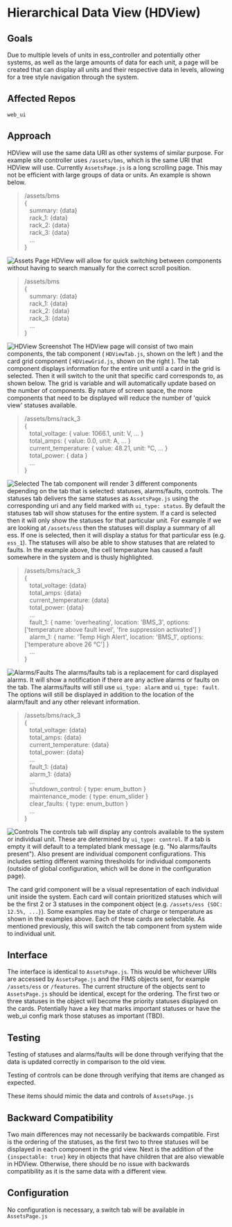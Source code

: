 

# Hierarchical Data View (HDView)

## Goals

Due to multiple levels of units in ess_controller and potentially other systems, as well as the large amounts of data for each unit, a page will be created that can display all units and their respective data in levels, allowing for a tree style navigation through the system.

## Affected Repos

`web_ui`

## Approach
HDView will use the same data URI as other systems of similar purpose. For example site controller uses `/assets/bms`, which is the same URI that HDView will use. Currently `AssetsPage.js` is a long scrolling page. This may not be efficient with large groups of data or units. An example is shown below.

> /assets/bms\
> {\
> &nbsp; &nbsp;summary: {data}\
> &nbsp; &nbsp;rack_1: {data}\
> &nbsp; &nbsp;rack_2: {data}\
> &nbsp; &nbsp;rack_3: {data}\
> &nbsp; &nbsp;...\
> }

![Assets Page](./HDViewScreenshots/AssetsPage.png)
HDView will allow for quick switching between components without having to search manually for the correct scroll position.

> /assets/bms\
> {\
> &nbsp; &nbsp;summary: {data}\
> &nbsp; &nbsp;rack_1: {data}\
> &nbsp; &nbsp;rack_2: {data}\
> &nbsp; &nbsp;rack_3: {data}\
> &nbsp; &nbsp;...\
> }

![HDView Screenshot](./HDViewScreenshots/BMS_Summary.png)
The HDView page will consist of two main components, the tab component ( `HDViewTab.js`, shown on the left ) and the card grid component ( `HDViewGrid.js`, shown on the right ). The tab component displays information for the entire unit until a card in the grid is selected. Then it will switch to the unit that specific card corresponds to, as shown below. The grid is variable and will automatically update based on the number of components. By nature of screen space, the more components that need to be displayed will reduce the number of 'quick view' statuses available.


> /assets/bms/rack_3\
> {\
> &nbsp; &nbsp;total_voltage: { value: 1066.1, unit: V, ... }\
> &nbsp; &nbsp;total_amps: { value: 0.0, unit: A, ... }\
> &nbsp; &nbsp;current_temperature: { value: 48.21, unit: °C, ... }\
> &nbsp; &nbsp;total_power: { data }\
> &nbsp; &nbsp;...\
> }

![Selected](./HDViewScreenshots/BMS_3_SelectedSummary.png)
The tab component will render 3 different components depending on the tab that is selected: statuses, alarms/faults, controls. The statuses tab delivers the same statuses as `AssetsPage.js` using the corresponding uri and any field marked with `ui_type: status`. By default the statuses tab will show statuses for the entire system. If a card is selected then it will only show the statuses for that particular unit. For example if we are looking at `/assets/ess` then the statuses will display a summary of all ess. If one is selected, then it will display a status for that particular ess (e.g. `ess_1`). The statuses will also be able to show statuses that are related to faults. In the example above, the cell temperature has caused a fault somewhere in the system and is thusly highlighted.


> /assets/bms/rack_3\
> {\
> &nbsp; &nbsp;total_voltage: {data}\
> &nbsp; &nbsp;total_amps: {data}\
> &nbsp; &nbsp;current_temperature: {data}\
> &nbsp; &nbsp;total_power: {data}\
> &nbsp; &nbsp;...\
> &nbsp; &nbsp;fault_1: { name: 'overheating', location: 'BMS_3', options: ['temperature above fault level', 'fire suppression activated'] }\
> &nbsp; &nbsp;alarm_1: { name: 'Temp High Alert', location: 'BMS_1', options: ['temperature above 26 °C'] }\
> &nbsp; &nbsp;...\
> }

![Alarms/Faults](./HDViewScreenshots/BMS_AlarmsFaults.png)
The alarms/faults tab is a replacement for card displayed alarms. It will show a notification if there are any active alarms or faults on the tab. The alarms/faults will still use `ui_type: alarm` and `ui_type: fault`. The options will still be displayed in addition to the location of the alarm/fault and any other relevant information.


> /assets/bms/rack_3\
> {\
> &nbsp; &nbsp;total_voltage: {data}\
> &nbsp; &nbsp;total_amps: {data}\
> &nbsp; &nbsp;current_temperature: {data}\
> &nbsp; &nbsp;total_power: {data}\
> &nbsp; &nbsp;...\
> &nbsp; &nbsp;fault_1: {data}\
> &nbsp; &nbsp;alarm_1: {data}\
> &nbsp; &nbsp;...\
> &nbsp; &nbsp;shutdown_control: { type: enum_button }\
> &nbsp; &nbsp;maintenance_mode: { type: enum_slider }\
> &nbsp; &nbsp;clear_faults: { type: enum_button }\
> &nbsp; &nbsp;...\
> }

![Controls](./HDViewScreenshots/BMS_Controls.png)
The controls tab will display any controls available to the system or individual unit. These are determined by `ui_type: control`. If a tab is empty it will default to a templated blank message (e.g. "No alarms/faults present"). Also present are individual component configurations. This includes setting different warning thresholds for individual components (outside of global configuration, which will be done in the configuration page).

The card grid component will be a visual representation of each individual unit inside the system. Each card will contain prioritized statuses which will be the first 2 or 3 statuses in the component object (e.g. `/assets/ess {SOC: 12.5%, ...}`). Some examples may be state of charge or temperature as shown in the examples above. Each of these cards are selectable. As mentioned previously, this will switch the tab component from system wide to individual unit.

## Interface

The interface is identical to `AssetsPage.js`. This would be whichever URIs are accessed by `AssetsPage.js` and the FIMS objects sent, for example `/assets/ess` or `/features`. The current structure of the objects sent to `AssetsPage.js` should be identical, except for the ordering. The first two or three statuses in the object will become the priority statuses displayed on the cards. Potentially have a key that marks important statuses or have the web_ui config mark those statuses as important (TBD).

## Testing

Testing of statuses and alarms/faults will be done through verifying that the data is updated correctly in comparison to the old view.

Testing of controls can be done through verifying that items are changed as expected.

These items should mimic the data and controls of `AssetsPage.js`

## Backward Compatibility

Two main differences may not necessarily be backwards compatible. First is the ordering of the statuses, as the first two to three statuses will be displayed in each component in the grid view. Next is the addition of the `{inspectable: true}` key in objects that have children that are also viewable in HDView. Otherwise, there should be no issue with backwards compatibility as it is the same data with a different view.

## Configuration

No configuration is necessary, a switch tab will be available in `AssetsPage.js` 